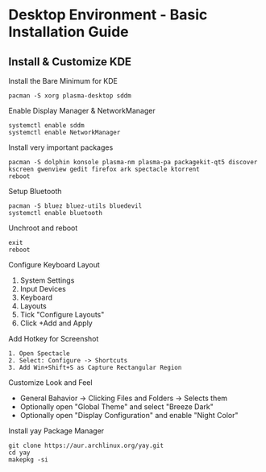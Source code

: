 # Desktop Environment - Basic Installation Guide

## Install & Customize KDE

Install the Bare Minimum for KDE

    pacman -S xorg plasma-desktop sddm
  
Enable Display Manager & NetworkManager

    systemctl enable sddm
    systemctl enable NetworkManager

Install very important packages

    pacman -S dolphin konsole plasma-nm plasma-pa packagekit-qt5 discover kscreen gwenview gedit firefox ark spectacle ktorrent
    reboot
  
Setup Bluetooth

    pacman -S bluez bluez-utils bluedevil
    systemctl enable bluetooth

Unchroot and reboot

    exit
    reboot

Configure Keyboard Layout
1. System Settings
2. Input Devices
3. Keyboard
4. Layouts
5. Tick "Configure Layouts"
6. Click +Add and Apply

Add Hotkey for Screenshot

    1. Open Spectacle
    2. Select: Configure -> Shortcuts
    3. Add Win+Shift+S as Capture Rectangular Region

Customize Look and Feel
- General Bahavior -> Clicking Files and Folders -> Selects them
- Optionally open "Global Theme" and select "Breeze Dark"
- Optionally open "Display Configuration" and enable "Night Color"

Install yay Package Manager

    git clone https://aur.archlinux.org/yay.git
    cd yay
    makepkg -si

